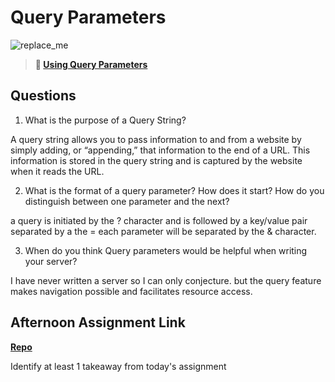 # Query Parameters

![replace_me](https://codeworks.blob.core.windows.net/public/assets/img/illustrations/placeholder.svg)

> **📖 [Using Query Parameters](https://codeworksacademy.com/fs-student-guide/resources/wk5/01-Query-Parameters)**

## Questions

1. What is the purpose of a Query String?

A query string allows you to pass information to and from a website by simply adding, or “appending,” that information to the end of a URL. This information is stored in the query string and is captured by the website when it reads the URL.

2. What is the format of a query parameter? How does it start? How do you distinguish between one parameter and the next?

a query is initiated by the ? character and is followed by a key/value pair separated by a the = each parameter will be separated by the & character.

3. When do you think Query parameters would be helpful when writing your server?

I have never written a server so I can only conjecture. but the query feature makes navigation possible and facilitates resource access.

## Afternoon Assignment Link

**[Repo](https://github.com/chris-hildebrandt/burger-shack)**

Identify at least 1 takeaway from today's assignment
